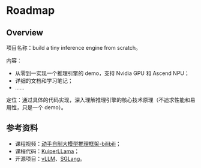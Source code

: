 # Roadmap

## Overview

项目名称：build a tiny inference engine from scratch。

内容：

- 从零到一实现一个推理引擎的 demo，支持 Nvidia GPU 和 Ascend NPU；
- 详细的文档和学习笔记；
- ……

定位：通过具体的代码实现，深入理解推理引擎的核心技术原理（不追求性能和易用性，只是一个 demo）。

## 参考资料

- 课程视频：[<u>动手自制大模型推理框架-bilibili</u>](https://www.bilibili.com/cheese/play/ss23408?csource=common_hp_favorite_null&spm_id_from=333.999.0.0)；
- 课程代码：[<u>KuiperLLama</u>](https://github.com/zjhellofss/KuiperLLama)；
- 开源项目：[<u>vLLM</u>](https://github.com/vllm-project/vllm)、[<u>SGLang</u>](https://github.com/sgl-project/sglang)。
